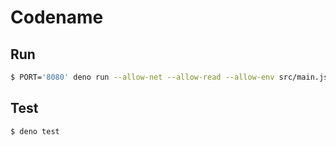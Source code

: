 # Codename

## Run

```bash
$ PORT='8080' deno run --allow-net --allow-read --allow-env src/main.js
```

## Test

```bash
$ deno test
```
